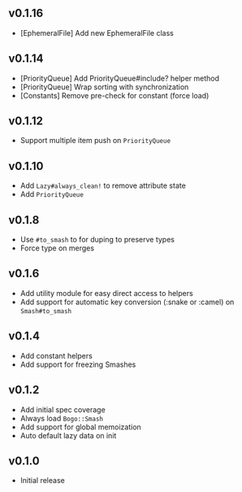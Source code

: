 ## v0.1.16
* [EphemeralFile] Add new EphemeralFile class

## v0.1.14
* [PriorityQueue] Add PriorityQueue#include? helper method
* [PriorityQueue] Wrap sorting with synchronization
* [Constants] Remove pre-check for constant (force load)

## v0.1.12
* Support multiple item push on `PriorityQueue`

## v0.1.10
* Add `Lazy#always_clean!` to remove attribute state
* Add `PriorityQueue`

## v0.1.8
* Use `#to_smash` to for duping to preserve types
* Force type on merges

## v0.1.6
* Add utility module for easy direct access to helpers
* Add support for automatic key conversion (:snake or :camel) on `Smash#to_smash`

## v0.1.4
* Add constant helpers
* Add support for freezing Smashes

## v0.1.2
* Add initial spec coverage
* Always load `Bogo::Smash`
* Add support for global memoization
* Auto default lazy data on init

## v0.1.0
* Initial release
